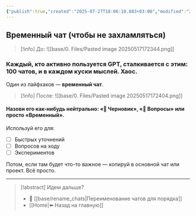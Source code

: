 ```yaml
---
{"publish":true,"created":"2025-07-27T18:06:10.883+03:00","modified":"2025-08-02T13:23:09.022+03:00","cssclasses":""}
---
```


## Временный чат (чтобы не захламляться)

>[!info] До:
>![[base/0. Files/Pasted image 20250517172344.png]]

### Каждый, кто активно пользуется GPT, сталкивается с этим: 100 чатов, и в каждом куски мыслей. Хаос.

Один из лайфхаков — **временный чат**. 

>[!info] После: 
>![[base/0. Files/Pasted image 20250517172404.png]]

#### Назови его как-нибудь нейтрально: «📎 Черновик», «🧠 Вопросы» или просто «Временный».

Используй его для:
- [ ] Быстрых уточнений
- [ ] Вопросов на ходу
- [ ] Экспериментов

Потом, если там будет что-то важное — копируй в основной чат или проект. Всё просто.

---
> [!abstract] Идем дальше?
> - 🧠 [[base/rename_chats\|Переименование чатов для порядка]]
> - [[Home\|⬅️ Назад на главную]]